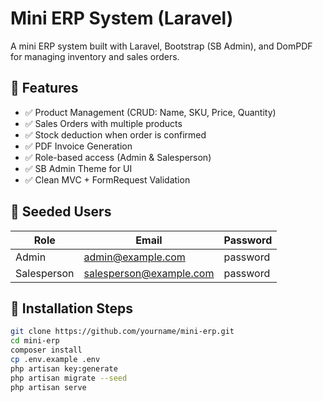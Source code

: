 # Mini ERP System (Laravel)

A mini ERP system built with Laravel, Bootstrap (SB Admin), and DomPDF for managing inventory and sales orders.

## 🔧 Features

- ✅ Product Management (CRUD: Name, SKU, Price, Quantity)
- ✅ Sales Orders with multiple products
- ✅ Stock deduction when order is confirmed
- ✅ PDF Invoice Generation
- ✅ Role-based access (Admin & Salesperson)
- ✅ SB Admin Theme for UI
- ✅ Clean MVC + FormRequest Validation

## 👤 Seeded Users

| Role        | Email                  | Password   |
|-------------|------------------------|------------|
| Admin       | admin@example.com      | password   |
| Salesperson | salesperson@example.com| password   |

## 🚀 Installation Steps

```bash
git clone https://github.com/yourname/mini-erp.git
cd mini-erp
composer install
cp .env.example .env
php artisan key:generate
php artisan migrate --seed
php artisan serve
